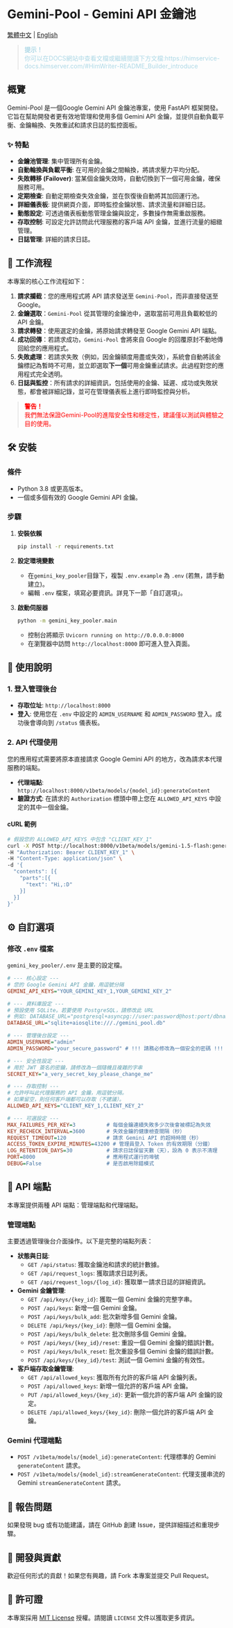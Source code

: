 # Gemini-Pool - Gemini API 金鑰池

[繁體中文](README.md) | [English](README_EN.md)

<blockquote style="color: lightblue;">
  <p><strong>提示！</strong><br>
  你可以在DOCS網站中查看文檔或繼續閱讀下方文檔:https://himservice-docs.himserver.com/#HimWriter-README_Builder_introduce</p>
</blockquote>


## 概覽

Gemini-Pool 是一個Google Gemini API 金鑰池專案，使用 FastAPI 框架開發。它旨在幫助開發者更有效地管理和使用多個 Gemini API 金鑰，並提供自動負載平衡、金鑰輪換、失敗重試和請求日誌的監控面板。

### ✨ 特點
- **金鑰池管理**: 集中管理所有金鑰。
- **自動輪換與負載平衡**: 在可用的金鑰之間輪換，將請求壓力平均分配。
- **失敗轉移 (Failover)**: 當某個金鑰失效時，自動切換到下一個可用金鑰，確保服務可用。
- **定期檢查**: 自動定期檢查失效金鑰，並在恢復後自動將其加回運行池。
- **詳細儀表板**: 提供網頁介面，即時監控金鑰狀態、請求流量和詳細日誌。
- **動態設定**: 可透過儀表板動態管理金鑰與設定，多數操作無需重啟服務。
- **存取控制**: 可設定允許訪問此代理服務的客戶端 API 金鑰，並進行流量的細緻管理。
- **日誌管理**: 詳細的請求日誌。

## 🚀 工作流程

本專案的核心工作流程如下：

1.  **請求攔截**：您的應用程式將 API 請求發送至 `Gemini-Pool`，而非直接發送至 Google。
2.  **金鑰選取**：`Gemini-Pool` 從其管理的金鑰池中，選取當前可用且負載較低的 API 金鑰。
3.  **請求轉發**：使用選定的金鑰，將原始請求轉發至 Google Gemini API 端點。
4.  **成功回傳**：若請求成功，`Gemini-Pool` 會將來自 Google 的回覆原封不動地傳回給您的應用程式。
5.  **失敗處理**：若請求失敗（例如，因金鑰額度用盡或失效），系統會自動將該金鑰標記為暫時不可用，並立即選取**下一個**可用金鑰重試請求。此過程對您的應用程式完全透明。
6.  **日誌與監控**：所有請求的詳細資訊，包括使用的金鑰、延遲、成功或失敗狀態，都會被詳細記錄，並可在管理儀表板上進行即時監控與分析。



<blockquote style="color: red;">
  <p><strong>警告！</strong><br>
  我們無法保證Gemini-Pool的進階安全性和穩定性，建議僅以測試與體驗之目的使用。</p>
</blockquote>


## 🛠️ 安裝

### 條件
- Python 3.8 或更高版本。
- 一個或多個有效的 Google Gemini API 金鑰。

### 步驟
1. **安裝依賴**
   ```bash
   pip install -r requirements.txt
   ```

2. **設定環境變數**
   - 在`gemini_key_pooler`目錄下，複製 `.env.example` 為 `.env` (若無，請手動建立)。
   - 編輯 `.env` 檔案，填寫必要資訊。詳見下一節「自訂選項」。

4. **啟動伺服器**
   ```bash
   python -m gemini_key_pooler.main
   ```
   - 控制台將顯示 `Uvicorn running on http://0.0.0.0:8000`
   - 在瀏覽器中訪問 `http://localhost:8000` 即可進入登入頁面。

## 📖 使用說明

### 1. 登入管理後台
- **存取位址**: `http://localhost:8000`
- **登入**: 使用您在 `.env` 中設定的 `ADMIN_USERNAME` 和 `ADMIN_PASSWORD` 登入。成功後會導向到 `/status` 儀表板。

### 2. API 代理使用
您的應用程式需要將原本直接請求 Google Gemini API 的地方，改為請求本代理服務的端點。

- **代理端點**: `http://localhost:8000/v1beta/models/{model_id}:generateContent`
- **驗證方式**: 在請求的 `Authorization` 標頭中帶上您在 `ALLOWED_API_KEYS` 中設定的其中一個金鑰。

#### cURL 範例
```bash
# 假設您的 ALLOWED_API_KEYS 中包含 "CLIENT_KEY_1"
curl -X POST http://localhost:8000/v1beta/models/gemini-1.5-flash:generateContent \
-H "Authorization: Bearer CLIENT_KEY_1" \
-H "Content-Type: application/json" \
-d '{
  "contents": [{
    "parts":[{
      "text": "Hi,:D"
    }]
  }]
}'
```

## ⚙️ 自訂選項

### 修改 `.env` 檔案
`gemini_key_pooler/.env` 是主要的設定檔。

```ini
# --- 核心設定 ---
# 您的 Google Gemini API 金鑰，用逗號分隔
GEMINI_API_KEYS="YOUR_GEMINI_KEY_1,YOUR_GEMINI_KEY_2"

# --- 資料庫設定 ---
# 預設使用 SQLite。若要使用 PostgreSQL，請修改此 URL
# 例如: DATABASE_URL="postgresql+asyncpg://user:password@host:port/dbname"
DATABASE_URL="sqlite+aiosqlite:///./gemini_pool.db"

# --- 管理後台設定 ---
ADMIN_USERNAME="admin"
ADMIN_PASSWORD="your_secure_password" # !!! 請務必修改為一個安全的密碼 !!!

# --- 安全性設定 ---
# 用於 JWT 簽名的密鑰，請修改為一個隨機且複雜的字串
SECRET_KEY="a_very_secret_key_please_change_me"

# --- 存取控制 ---
# 允許呼叫此代理服務的 API 金鑰，用逗號分隔。
# 如果留空，則任何客戶端都可以存取（不建議）。
ALLOWED_API_KEYS="CLIENT_KEY_1,CLIENT_KEY_2"

# --- 可選設定 ---
MAX_FAILURES_PER_KEY=3          # 每個金鑰連續失敗多少次後會被標記為失效
KEY_RECHECK_INTERVAL=3600       # 失效金鑰的健康檢查間隔（秒）
REQUEST_TIMEOUT=120             # 請求 Gemini API 的超時時間（秒）
ACCESS_TOKEN_EXPIRE_MINUTES=43200 # 管理員登入 Token 的有效期限（分鐘）
LOG_RETENTION_DAYS=30           # 請求日誌保留天數（天），設為 0 表示不清理
PORT=8000                       # 應用程式運行的埠號
DEBUG=False                     # 是否啟用除錯模式
```

## 📜 API 端點

本專案提供兩種 API 端點：管理端點和代理端點。

### 管理端點
主要透過管理後台介面操作。以下是完整的端點列表：

- **狀態與日誌**:
  - `GET /api/status`: 獲取金鑰池和請求的統計數據。
  - `GET /api/request_logs`: 獲取請求日誌列表。
  - `GET /api/request_logs/{log_id}`: 獲取單一請求日誌的詳細資訊。
- **Gemini 金鑰管理**:
  - `GET /api/keys/{key_id}`: 獲取一個 Gemini 金鑰的完整字串。
  - `POST /api/keys`: 新增一個 Gemini 金鑰。
  - `POST /api/keys/bulk_add`: 批次新增多個 Gemini 金鑰。
  - `DELETE /api/keys/{key_id}`: 刪除一個 Gemini 金鑰。
  - `POST /api/keys/bulk_delete`: 批次刪除多個 Gemini 金鑰。
  - `POST /api/keys/{key_id}/reset`: 重設一個 Gemini 金鑰的錯誤計數。
  - `POST /api/keys/bulk_reset`: 批次重設多個 Gemini 金鑰的錯誤計數。
  - `POST /api/keys/{key_id}/test`: 測試一個 Gemini 金鑰的有效性。
- **客戶端存取金鑰管理**:
  - `GET /api/allowed_keys`: 獲取所有允許的客戶端 API 金鑰列表。
  - `POST /api/allowed_keys`: 新增一個允許的客戶端 API 金鑰。
  - `PUT /api/allowed_keys/{key_id}`: 更新一個允許的客戶端 API 金鑰的設定。
  - `DELETE /api/allowed_keys/{key_id}`: 刪除一個允許的客戶端 API 金鑰。

### Gemini 代理端點
- `POST /v1beta/models/{model_id}:generateContent`: 代理標準的 Gemini `generateContent` 請求。
- `POST /v1beta/models/{model_id}:streamGenerateContent`: 代理支援串流的 Gemini `streamGenerateContent` 請求。

## 🐞 報告問題
如果發現 bug 或有功能建議，請在 GitHub 創建 Issue，提供詳細描述和重現步驟。

## 🤝 開發與貢獻
歡迎任何形式的貢獻！如果您有興趣，請 Fork 本專案並提交 Pull Request。

## 📄 許可證
本專案採用 [MIT License](LICENSE) 授權。請閱讀 `LICENSE` 文件以獲取更多資訊。
